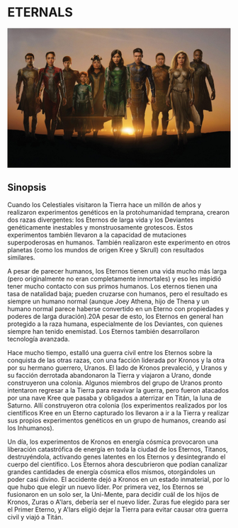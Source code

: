 
# ETERNALS

![eternals](img/eternals.jpg)


## Sinopsis

Cuando los Celestiales visitaron la Tierra hace un millón de años y realizaron experimentos genéticos en la protohumanidad temprana, crearon dos razas divergentes: los Eternos de larga vida y los Deviantes genéticamente inestables y monstruosamente grotescos. Estos experimentos también llevaron a la capacidad de mutaciones superpoderosas en humanos. También realizaron este experimento en otros planetas (como los mundos de origen Kree y Skrull) con resultados similares. 

A pesar de parecer humanos, los Eternos tienen una vida mucho más larga (pero originalmente no eran completamente inmortales) y eso les impidió tener mucho contacto con sus primos humanos. Los eternos tienen una tasa de natalidad baja; pueden cruzarse con humanos, pero el resultado es siempre un humano normal (aunque Joey Athena, hijo de Thena y un humano normal parece haberse convertido en un Eterno con propiedades y poderes de larga duración).20​A pesar de esto, los Eternos en general han protegido a la raza humana, especialmente de los Deviantes, con quienes siempre han tenido enemistad. Los Eternos también desarrollaron tecnología avanzada. 

Hace mucho tiempo, estalló una guerra civil entre los Eternos sobre la conquista de las otras razas, con una facción liderada por Kronos y la otra por su hermano guerrero, Uranos. El lado de Kronos prevaleció, y Uranos y su facción derrotada abandonaron la Tierra y viajaron a Urano, donde construyeron una colonia. Algunos miembros del grupo de Uranos pronto intentaron regresar a la Tierra para reavivar la guerra, pero fueron atacados por una nave Kree que pasaba y obligados a aterrizar en Titán, la luna de Saturno. Allí construyeron otra colonia (los experimentos realizados por los científicos Kree en un Eterno capturado los llevaron a ir a la Tierra y realizar sus propios experimentos genéticos en un grupo de humanos, creando así los Inhumanos). 

Un día, los experimentos de Kronos en energía cósmica provocaron una liberación catastrófica de energía en toda la ciudad de los Eternos, Titanos, destruyéndola, activando genes latentes en los Eternos y desintegrando el cuerpo del científico. Los Eternos ahora descubrieron que podían canalizar grandes cantidades de energía cósmica ellos mismos, otorgándoles un poder casi divino. El accidente dejó a Kronos en un estado inmaterial, por lo que hubo que elegir un nuevo líder. Por primera vez, los Eternos se fusionaron en un solo ser, la Uni-Mente, para decidir cuál de los hijos de Kronos, Zuras o A'lars, debería ser el nuevo líder. Zuras fue elegido para ser el Primer Eterno, y A'lars eligió dejar la Tierra para evitar causar otra guerra civil y viajó a Titán. 
